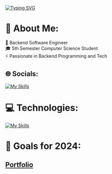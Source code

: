 [![Typing SVG](https://readme-typing-svg.demolab.com?font=Roboto&size=30&pause=1000&color=1EF718&random=false&width=435&lines=Hi.+I'm+Artur)](https://git.io/typing-svg)

# 💫 About Me:
🔭 Backend Software Engineer<br>🎓 5th Semester Computer Science Student<br>⚡ Passionate in Backend Programming and Tech


## 🌐 Socials:
[![My Skills](https://skillicons.dev/icons?i=linkedin)](https://linkedin.com/in/artur-grodel-91aabb279) 


# 💻 Technologies:
[![My Skills](https://skillicons.dev/icons?i=java,spring,hibernate,symfony,html,css,mysql)](https://skillicons.dev)


# 🎯 Goals for 2024:


<a href="https://grodelek.github.io/portfolio/"><h2>Portfolio</h2></a>


